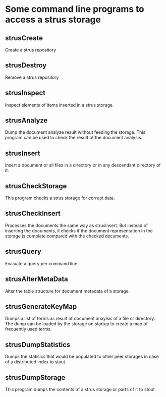 # Some command line programs to access a strus storage

## strusCreate
Create a strus repository

## strusDestroy
Remove a strus repository

## strusInspect
Inspect elements of items inserted in a strus storage.

## strusAnalyze
Dump the document analyze result without feeding the storage. This program can be used to check the result of the document analysis.

## strusInsert
Insert a document or all files in a directory or in any descendant directory of it.

## strusCheckStorage
This program checks a strus storage for corrupt data.

## strusCheckInsert
Processes the documents the same way as strusInsert. But instead of inserting the documents, it checks if the document representation in the storage is complete compared with the checked documents.

## strusQuery
Evaluate a query per command line.

## strusAlterMetaData
Alter the table structure for document metadata of a storage.

## strusGenerateKeyMap
Dumps a list of terms as result of document anaylsis of a file or directory. The dump can be loaded by the storage on startup to create a map of frequently used terms.

## strusDumpStatistics
Dumps the statisics that would be populated to other peer storages in case of a distributed index to stout. 

## strusDumpStorage
This program dumps the contents of a strus storage or parts of it to stout


